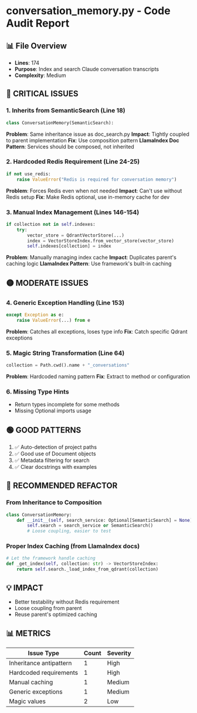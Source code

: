 # conversation_memory.py - Code Audit Report

## 📊 File Overview
- **Lines**: 174
- **Purpose**: Index and search Claude conversation transcripts
- **Complexity**: Medium

## 🔴 CRITICAL ISSUES

### 1. **Inherits from SemanticSearch (Line 18)**
```python
class ConversationMemory(SemanticSearch):
```
**Problem**: Same inheritance issue as doc_search.py
**Impact**: Tightly coupled to parent implementation
**Fix**: Use composition pattern
**LlamaIndex Doc Pattern**: Services should be composed, not inherited

### 2. **Hardcoded Redis Requirement (Line 24-25)**
```python
if not use_redis:
    raise ValueError("Redis is required for conversation memory")
```
**Problem**: Forces Redis even when not needed
**Impact**: Can't use without Redis setup
**Fix**: Make Redis optional, use in-memory cache for dev

### 3. **Manual Index Management (Lines 146-154)**
```python
if collection not in self.indexes:
    try:
        vector_store = QdrantVectorStore(...)
        index = VectorStoreIndex.from_vector_store(vector_store)
        self.indexes[collection] = index
```
**Problem**: Manually managing index cache
**Impact**: Duplicates parent's caching logic
**LlamaIndex Pattern**: Use framework's built-in caching

## 🟡 MODERATE ISSUES

### 4. **Generic Exception Handling (Line 153)**
```python
except Exception as e:
    raise ValueError(...) from e
```
**Problem**: Catches all exceptions, loses type info
**Fix**: Catch specific Qdrant exceptions

### 5. **Magic String Transformation (Line 64)**
```python
collection = Path.cwd().name + "_conversations"
```
**Problem**: Hardcoded naming pattern
**Fix**: Extract to method or configuration

### 6. **Missing Type Hints**
- Return types incomplete for some methods
- Missing Optional imports usage

## 🟢 GOOD PATTERNS

1. ✅ Auto-detection of project paths
2. ✅ Good use of Document objects
3. ✅ Metadata filtering for search
4. ✅ Clear docstrings with examples

## 🎯 RECOMMENDED REFACTOR

### From Inheritance to Composition
```python
class ConversationMemory:
    def __init__(self, search_service: Optional[SemanticSearch] = None):
        self.search = search_service or SemanticSearch()
        # Loose coupling, easier to test
```

### Proper Index Caching (from LlamaIndex docs)
```python
# Let the framework handle caching
def _get_index(self, collection: str) -> VectorStoreIndex:
    return self.search._load_index_from_qdrant(collection)
```

## 💡 IMPACT
- Better testability without Redis requirement
- Loose coupling from parent
- Reuse parent's optimized caching

## 📊 METRICS
| Issue Type | Count | Severity |
|------------|-------|----------|
| Inheritance antipattern | 1 | High |
| Hardcoded requirements | 1 | High |
| Manual caching | 1 | Medium |
| Generic exceptions | 1 | Medium |
| Magic values | 2 | Low |